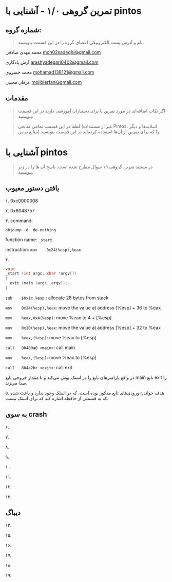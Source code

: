 تمرین گروهی ۱/۰ - آشنایی با pintos
======================

شماره گروه:
-----
> نام و آدرس پست الکترونیکی اعضای گروه را در این قسمت بنویسید.

محمد مهدی صادقی moh02sadeghi@gmail.com

آرش یادگاری arashyadegari0402@gmail.com

محمد خسروی mohamad138121@gmail.com

عرفان مجیبی mojibierfan@gmail.com

مقدمات
----------
> اگر نکات اضافه‌ای در مورد تمرین یا برای دستیاران آموزشی دارید در این قسمت بنویسید.


> لطفا در این قسمت تمامی منابعی (غیر از مستندات Pintos، اسلاید‌ها و دیگر منابع  درس) را که برای تمرین از آن‌ها استفاده کرده‌اید در این قسمت بنویسید.

آشنایی با pintos
============
>  در مستند تمرین گروهی ۱۹ سوال مطرح شده است. پاسخ آن ها را در زیر بنویسید.


## یافتن دستور معیوب

۱.
0xc0000008

۲.
0x8048757

۳.
command:

```objdump -d  do-nothing```

function name: `_start`

instruction: `mov    0x24(%esp),%eax`



۴.
```C
void
_start (int argc, char *argv[])
{
  exit (main (argc, argv));
}
```

`sub    $0x1c,%esp` : allocate 28 bytes from stack

`mov    0x24(%esp),%eax`: move the value at address [%esp] + 36 to %eax

`mov    %eax,0x4(%esp)`: move %eax to 4 + [%esp]

`mov    0x20(%esp),%eax`:  move the value at address [%esp] + 32 to %eax

`mov    %eax,(%esp)`: move %eax to [%esp]

`call   80480a0 <main>`: call main

`mov    %eax,(%esp)`: move %eax to [%esp]

`call   804a2bc <exit>`: call exit

در واقع پارامترهای تابع را در استک پوش می‌کند و با مقدار خروجی تابع main تابع exit را صدا می‌زند.


۵.
هدف خواندن ورودی‌های تابع مذکور بوده است، که در استک وجود ندارد و باعث شده که به قسمتی از حافظه اشاره کند که برای استک نیست.

## به سوی crash


۶.

۷.

۸.

۹.

۱۰.

۱۱.

۱۲.

۱۳.


## دیباگ

۱۴.

۱۵.

۱۶.

۱۷.

۱۸.

۱۹.